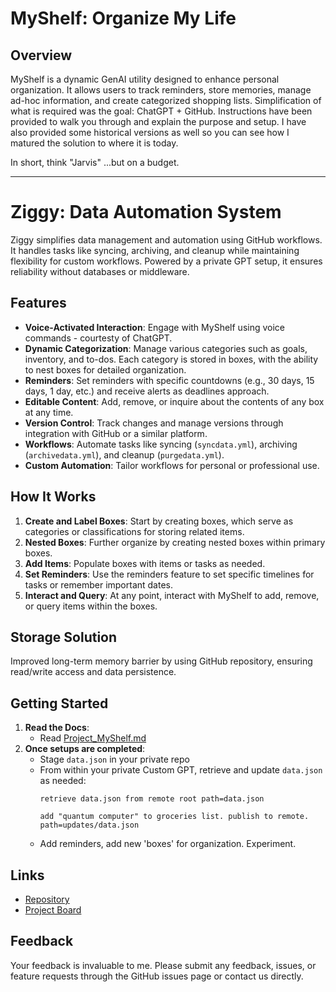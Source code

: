 # MyShelf: Organize My Life

## Overview
MyShelf is a dynamic GenAI utility designed to enhance personal organization. It allows users to track reminders, store memories, manage ad-hoc information, and create categorized shopping lists. Simplification of what is required was the goal: ChatGPT + GitHub. Instructions have been provided to walk you through and explain the purpose and setup. I have also provided some historical versions as well so you can see how I matured the solution to where it is today.

In short, think "Jarvis" ...but on a budget.

---

# Ziggy: Data Automation System

Ziggy simplifies data management and automation using GitHub workflows. It handles tasks like syncing, archiving, and cleanup while maintaining flexibility for custom workflows. Powered by a private GPT setup, it ensures reliability without databases or middleware.

## Features
- **Voice-Activated Interaction**: Engage with MyShelf using voice commands - courtesty of ChatGPT.
- **Dynamic Categorization**: Manage various categories such as goals, inventory, and to-dos. Each category is stored in boxes, with the ability to nest boxes for detailed organization.
- **Reminders**: Set reminders with specific countdowns (e.g., 30 days, 15 days, 1 day, etc.) and receive alerts as deadlines approach.
- **Editable Content**: Add, remove, or inquire about the contents of any box at any time.
- **Version Control**: Track changes and manage versions through integration with GitHub or a similar platform.
- **Workflows**: Automate tasks like syncing (`syncdata.yml`), archiving (`archivedata.yml`), and cleanup (`purgedata.yml`).
- **Custom Automation**: Tailor workflows for personal or professional use.

## How It Works
1. **Create and Label Boxes**: Start by creating boxes, which serve as categories or classifications for storing related items.
2. **Nested Boxes**: Further organize by creating nested boxes within primary boxes.
3. **Add Items**: Populate boxes with items or tasks as needed.
4. **Set Reminders**: Use the reminders feature to set specific timelines for tasks or remember important dates.
5. **Interact and Query**: At any point, interact with MyShelf to add, remove, or query items within the boxes.

## Storage Solution
Improved long-term memory barrier by using GitHub repository, ensuring read/write access and data persistence.

## Getting Started
1. **Read the Docs**:
   - Read [Project_MyShelf.md](https://github.com/bsc7080gbc/genai_prompt_myshelf/blob/bsc7080gbc-patch-1/v4/Project_%20MyShelf.md)
2. **Once setups are completed**:
   - Stage `data.json` in your private repo
   - From within your private Custom GPT, retrieve and update `data.json` as needed:
     ```
     retrieve data.json from remote root path=data.json
     ```
     ```
     add "quantum computer" to groceries list. publish to remote. path=updates/data.json
     ```
   - Add reminders, add new 'boxes' for organization. Experiment. 

## Links
- [Repository](https://github.com/bsc7080gbc/genai_prompt_myshelf)
- [Project Board](https://github.com/users/bsc7080gbc/projects/1)

## Feedback
Your feedback is invaluable to me. Please submit any feedback, issues, or feature requests through the GitHub issues page or contact us directly.







